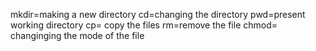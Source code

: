 mkdir=making a new directory
cd=changing the directory
pwd=present working directory
cp= copy the files
rm=remove the file
chmod= changinging the mode of the file
